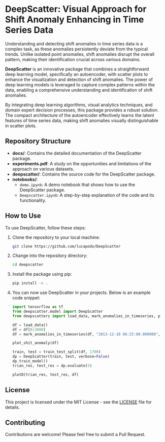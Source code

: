 
# DeepScatter: Visual Approach for Shift Anomaly Enhancing in Time Series Data

Understanding and detecting shift anomalies in time series data is a complex task, as these anomalies persistently deviate from the typical trends. Unlike isolated point anomalies, shift anomalies disrupt the overall pattern, making their identification crucial across various domains. 

**DeepScatter** is an innovative package that combines a straightforward deep learning model, specifically an autoencoder, with scatter plots to enhance the visualization and detection of shift anomalies. The power of deep learning models is leveraged to capture complex patterns within the data, enabling a comprehensive understanding and identification of shift anomalies.

By integrating deep learning algorithms, visual analytics techniques, and domain expert decision processes, this package provides a robust solution. The compact architecture of the autoencoder effectively learns the latent features of time series data, making shift anomalies visually distinguishable in scatter plots.

## Repository Structure

- **docs/**: Contains the detailed documentation of the DeepScatter package.
- **experiments.pdf**: A study on the opportunities and limitations of the approach on various datasets.
- **deepscatter/**: Contains the source code for the DeepScatter package.
- **notebooks/**: 
  - `demo.ipynb`: A demo notebook that shows how to use the DeepScatter package.
  - `Deepscatter.ipynb`: A step-by-step explanation of the code and its functionality.

## How to Use

To use DeepScatter, follow these steps:

1. Clone the repository to your local machine:

   ``` bash
   git clone https://github.com/lucapodo/DeepScatter
   ```

2. Change into the repository directory:

   ``` bash
   cd deepscatter
   ```

3. Install the package using pip:

   ``` bash
   pip install -e .
   ```

4. You can now use DeepScatter in your projects. Below is an example code snippet:

   ``` python
   import tensorflow as tf
   from deepscatter.model import DeepScatter
   from deepscatterz import load_data, mark_anomalies_in_timeseries, plot_shit_anomaly, plotD, train_test_split

   df = load_data()
   df = df[0:3000]
   df = mark_anomalies_in_timeseries(df, "2013-12-10 06:25:00.000000", "2013-12-12 05:35:00.000000")

   plot_shit_anomaly(df)

   train, test = train_test_split(df, 1700)
   dp = DeepScatter(train, test, verbose=False)
   dp.train_model()
   trian_res, test_res = dp.evaluate(5)

   plotD(trian_res, test_res, df)
   ```

## License

This project is licensed under the MIT License - see the [LICENSE](LICENSE) file for details.

## Contributing

Contributions are welcome! Please feel free to submit a Pull Request.

